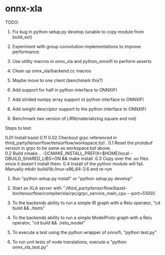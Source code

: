 # onnx-xla

TODO:

1. Fix bug in python setup.py develop (unable to copy module from build_ext)

2. Experiment with group convolution implementations to improve performance.

3. Use utility macros in onnx_xla and python_onnxifi to perform asserts

4. Clean up onnx_xla/backend.cc macros

5. Maybe move to one client (benchmark this?)

6. Add support for half in python interface to ONNXIFI

7. Add strided numpy array support ot python interface to ONNXIFI

8. Add weight descriptor support to the python interface to ONNXIFI

9. Benchmark two version of LRN(materializing square and not)


Steps to test:

0.01 Install bazel 0.11 
0.02 Checkout grpc referenced in third_party/tensorflow/tensorflow/workspace.bzl .
0.1 Reset the protobuf version in grpc to be same as workspace.bzl above.  
0.2 Build cmake .. -DCMAKE_INSTALL_PREFIX=$HOME/local -DBUILD_SHARED_LIBS=ON && make install. 
0.3 Copy over the .so files since it doesn't install them. 
0.4 Install of the python module will fail. Manually mkdir build/lib.linux-x86_64-3.6 and re-run

1. Run "python setup.py install" or "python setup.py develop"

2. Start an XLA server with "./third_party/tensorflow/bazel-bin/tensorflow/compiler/xla/rpc/grpc_service_main_cpu --port=51000

3. To the backends ability to run a simple IR graph with a Relu operator, "cd build && ./tests"

4. To the backends ability to run a simple ModelProto graph with a Relu operator, "cd build && ./relu_model" 

5. To execute a test using the python wrapper of onnxifi, "python test.py"

6. To run unit tests of node translations, execute a "python onnx_xla_test.py"


